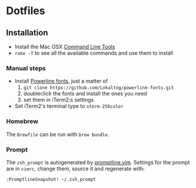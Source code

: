 # Dotfiles

## Installation

* Install the Mac OSX [Command Line Tools](https://developer.apple.com/downloads/index.action)
* `rake -T` to see all the available commands and use them to install

### Manual steps

* Install [Powerline fonts](https://github.com/Lokaltog/powerline-fonts), just a matter of
    1. `git clone https://github.com/Lokaltog/powerline-fonts.git`
    2. doubleclick the fonts and install the ones you need
    3. set them in iTerm2:s settings
* Set iTerm2's terminal type to `xterm-256color`

### Homebrew

The `Brewfile` can be run with `brew bundle`.

### Prompt

The `zsh_prompt` is autogenerated by [promptline.vim](https://github.com/edkolev/promptline.vim).
Settings for the prompt are in `vimrc`, change them, source it and regenerate with:

    :PromptlineSnapshot! ~/.zsh_prompt
